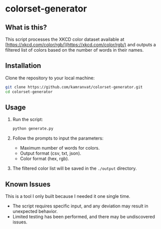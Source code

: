 # colorset-generator

## What is this?

This script processes the XKCD color dataset available at [https://xkcd.com/color/rgb/](https://xkcd.com/color/rgb/) and outputs a filtered list of colors based on the number of words in their names. 

## Installation

Clone the repository to your local machine:

```bash
git clone https://github.com/kamranvat/colorset-generator.git
cd colorset-generator
```

## Usage

1. Run the script:

    ```bash
    python generate.py
    ```

2. Follow the prompts to input the parameters:
   - Maximum number of words for colors.
   - Output format \(csv, txt, json\).
   - Color format \(hex, rgb\).

3. The filtered color list will be saved in the `./output` directory.

## Known Issues

This is a tool I only built because I needed it one single time.
- The script requires specific input, and any deviation may result in unexpected behavior.
- Limited testing has been performed, and there may be undiscovered issues.
